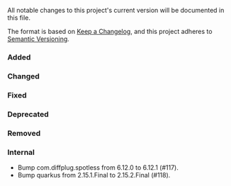 All notable changes to this project's current version will be documented in this file.

The format is based on [Keep a Changelog](https://keepachangelog.com/en/1.0.0/), and this project adheres
to [Semantic Versioning](https://semver.org/spec/v2.0.0.html).

### Added

### Changed

### Fixed

### Deprecated

### Removed

### Internal

- Bump com.diffplug.spotless from 6.12.0 to 6.12.1 (#117).
- Bump quarkus from 2.15.1.Final to 2.15.2.Final (#118).

